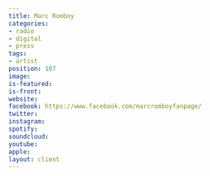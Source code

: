 ```yaml
---
title: Marc Romboy
categories:
- radio
- digital
- press
tags:
- artist
position: 107
image: 
is-featured: 
is-front: 
website: 
facebook: https://www.facebook.com/marcromboyfanpage/
twitter: 
instagram: 
spotify: 
soundcloud: 
youtube: 
apple: 
layout: client
---
```


